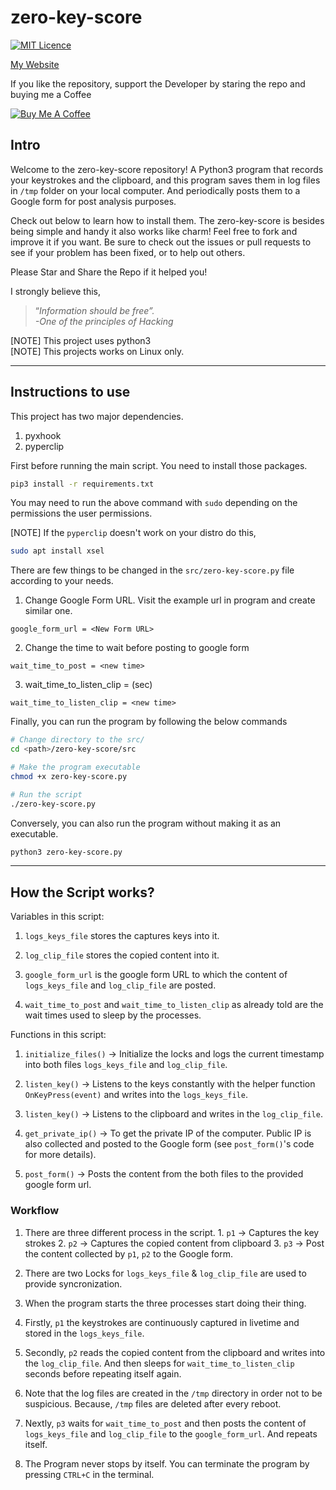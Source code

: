# zero-key-score
[![MIT Licence](https://badges.frapsoft.com/os/mit/mit.png?v=103)](https://opensource.org/licenses/mit-license.php)

[My Website](https://kunemohith.github.io)

If you like the repository, support the Developer by staring the repo and buying me a Coffee<br>

<a href="https://www.buymeacoffee.com/kunemohith" target="\_blank"><img src="https://www.buymeacoffee.com/assets/img/custom_images/orange_img.png" alt="Buy Me A Coffee" style="height: auto !important;width: auto !important;" ></a>

## Intro
Welcome to the zero-key-score repository! A Python3 program that records your keystrokes and the clipboard, and this program saves them in log files in `/tmp` folder on your local computer. And periodically posts them to a Google form for post analysis purposes.

Check out below to learn how to install them. The zero-key-score is besides being simple and handy it also works like charm! Feel free to fork and improve it if you want. Be sure to check out the issues or pull requests to see if your problem has been fixed, or to help out others.

Please Star and Share the Repo if it helped you!

I strongly believe this,
> “*Information should be free”. <br>
-One of the principles of Hacking*

[NOTE] This project uses python3<br>
[NOTE] This projects works on Linux only.

---
## Instructions to use
This project has two major dependencies.
  1. pyxhook
  2. pyperclip

First before running the main script. You need to install those packages.

```bash
pip3 install -r requirements.txt
```
You may need to run the above command with ```sudo``` depending on the permissions the user permissions.

[NOTE] If the `pyperclip` doesn't work on your distro do this,
```bash
sudo apt install xsel
```

There are few things to be changed in the ```src/zero-key-score.py``` file according to your needs.
  1. Change Google Form URL. Visit the example url in program and create similar one.
  ```python3
  google_form_url = <New Form URL>
  ```
  2. Change the time to wait before posting to google form
  ```python3
  wait_time_to_post = <new time>
  ```
  3. wait_time_to_listen_clip = <Time to wait before reading the copied content>(sec)
  ```python3
  wait_time_to_listen_clip = <new time>
  ```

Finally, you can run the program by following the below commands
```bash
# Change directory to the src/
cd <path>/zero-key-score/src

# Make the program executable
chmod +x zero-key-score.py

# Run the script
./zero-key-score.py
```

Conversely, you can also run the program without making it as an executable.
```bash
python3 zero-key-score.py
```

---
## How the Script works?
Variables in this script:
  1. `logs_keys_file` stores the captures keys into it.

  2. `log_clip_file` stores the copied content into it.

  3. `google_form_url` is the google form URL to which the content of `logs_keys_file` and `log_clip_file` are posted.

  4. `wait_time_to_post` and `wait_time_to_listen_clip` as already told are the wait times used to sleep by the processes.

Functions in this script:
  1. `initialize_files()` -> Initialize the locks and logs the current timestamp into both files `logs_keys_file` and `log_clip_file`.

  2. `listen_key()` -> Listens to the keys constantly with the helper function `OnKeyPress(event)` and writes into the `logs_keys_file`.

  3. `listen_key()` -> Listens to the clipboard and writes in the `log_clip_file`.

  4. `get_private_ip()` -> To get the private IP of the computer. Public IP is also collected and posted to the Google form (see `post_form()`'s code for more details).

  5. `post_form()`  -> Posts the content from the both files to the provided google form url.


### Workflow
  1. There are three different process in the script.
    1. `p1` -> Captures the key strokes
    2. `p2` -> Captures the copied content from clipboard
    3. `p3` -> Post the content collected by `p1`, `p2` to the Google form.


  2. There are two Locks for `logs_keys_file` & `log_clip_file` are used to provide syncronization.

  3. When the program starts the three processes start doing their thing.

  4. Firstly, `p1` the keystrokes are continuously captured in livetime and stored in the `logs_keys_file`.

  5. Secondly, `p2` reads the copied content from the clipboard and writes into the `log_clip_file`. And then sleeps for `wait_time_to_listen_clip` seconds before repeating itself again.

  6. Note that the log files are created in the `/tmp` directory in order not to be suspicious. Because, `/tmp` files are deleted after every reboot.

  7. Nextly, `p3` waits for `wait_time_to_post` and then posts the content of `logs_keys_file` and `log_clip_file` to the `google_form_url`. And repeats itself.

  8. The Program never stops by itself. You can terminate the program by pressing `CTRL+C` in the terminal.
